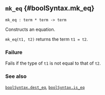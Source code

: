## `mk_eq` {#boolSyntax.mk_eq}


```
mk_eq : term * term -> term
```



Constructs an equation.


`mk_eq(t1, t2)` returns the term `t1 = t2`.

### Failure

Fails if the type of `t1` is not equal to that of `t2`.

### See also

[`boolSyntax.dest_eq`](#boolSyntax.dest_eq), [`boolSyntax.is_eq`](#boolSyntax.is_eq)

